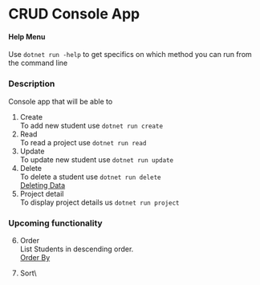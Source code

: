 # CRUD Console App

#### Help Menu
Use `dotnet run -help` to get specifics on which method you can run from the command line

### Description
Console app that will be able to

1. Create\
    To add new student use `dotnet run create`
2. Read\
    To read a project use `dotnet run read`
3. Update\
    To update new student use `dotnet run update`
4. Delete\
    To delete a student use `dotnet run delete`\
    [Deleting Data](https://docs.microsoft.com/en-us/ef/core/saving/basic#deleting-data)
5.  Project detail\
    To display project details us `dotnet run project`

### Upcoming functionality
6. Order\
    List Students in descending order.\
    [Order By](https://www.learnentityframeworkcore.com/dbset/querying-data)

7. Sort\
    
    

